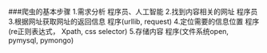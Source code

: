 ###爬虫的基本步骤
1.需求分析                     程序员、人工智能
2.找到内容相关的网址            程序员
3.根据网址获取网址的返回信息     程序(urllib, request)
4.定位需要的信息位置            程序(re正则表达式， Xpath, css selector)
5.存储内容                     程序(文件系统open, pymysql, pymongo)